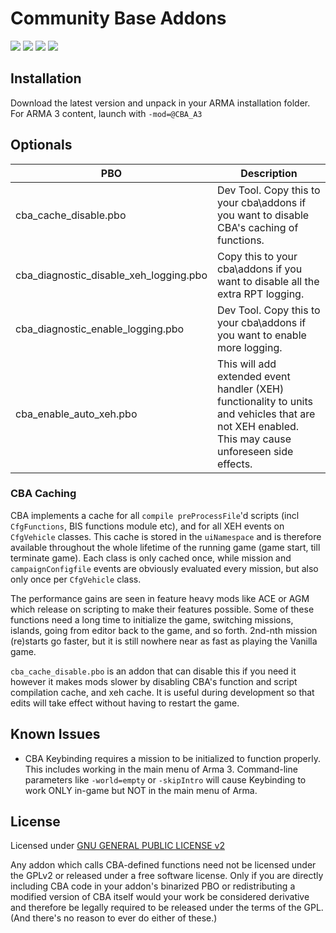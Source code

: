 # Community Base Addons

[![](https://img.shields.io/badge/Changelog-2.0-orange.svg?style=flat-square)](https://github.com/CBATeam/CBA_A3/issues?q=milestone%3A%22CBA_A3+v2.0%22+is%3Aclosed)
[![](https://img.shields.io/badge/Release-2.0-blue.svg?style=flat-square)](https://github.com/CBATeam/CBA_A3/releases/tag/v2.0.0.150817)
[![](https://img.shields.io/badge/Github-Wiki-lightgrey.svg?style=flat-square)](https://github.com/CBATeam/CBA_A3/wiki)
[![](https://img.shields.io/badge/Function-Documentation-yellow.svg?style=flat-square)](https://cbateam.github.io/CBA_A3/docs/files/overview-txt.html)

## Installation

Download the latest version and unpack in your ARMA installation folder.
For ARMA 3 content, launch with `-mod=@CBA_A3`

## Optionals

PBO                                    | Description
-------------------------------------- | --------------------------------------
cba_cache_disable.pbo                  | Dev Tool. Copy this to your cba\addons if you want to disable CBA's caching of functions.
cba_diagnostic_disable_xeh_logging.pbo | Copy this to your cba\addons if you want to disable all the extra RPT logging.
cba_diagnostic_enable_logging.pbo      | Dev Tool. Copy this to your cba\addons if you want to enable more logging.
cba_enable_auto_xeh.pbo                | This will add extended event handler (XEH) functionality to units and vehicles that are not XEH enabled. This may cause unforeseen side effects.

### CBA Caching

CBA implements a cache for all `compile preProcessFile`'d scripts (incl `CfgFunctions`, BIS functions module etc), and for all XEH events
on `CfgVehicle` classes. This cache is stored in the `uiNamespace` and is therefore available throughout the whole lifetime of the running
game (game start, till terminate game). Each class is only cached once, while mission and `campaignConfigfile` events are obviously
evaluated every mission, but also only once per `CfgVehicle` class.

The performance gains are seen in feature heavy mods like ACE or AGM which release on scripting to make their features possible.
Some of these functions need a long time to initialize the game, switching missions, islands, going from editor back to the game,
and so forth. 2nd-nth mission (re)starts go faster, but it is still nowhere near as fast as playing the Vanilla game.

`cba_cache_disable.pbo` is an addon that can disable this if you need it however it makes mods slower by disabling CBA's function and
script compilation cache, and xeh cache. It is useful during development so that edits will take effect without having to restart
the game.

## Known Issues

* CBA Keybinding requires a mission to be initialized to function properly. This includes working in the main menu of Arma 3. Command-line parameters like `-world=empty` or `-skipIntro` will cause Keybinding to work ONLY in-game but NOT in the main menu of Arma.

## License

Licensed under [GNU GENERAL PUBLIC LICENSE v2](license.txt)

Any addon which calls CBA-defined functions need not be licensed under the GPLv2
or released under a free software license. Only if you are directly including
CBA code in your addon's binarized PBO or redistributing a modified version of
CBA itself would your work be considered derivative and therefore be legally
required to be released under the terms of the GPL. (And there's no reason to
ever do either of these.)

